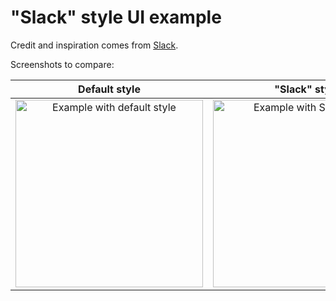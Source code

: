 # "Slack" style UI example

Credit and inspiration comes from [Slack](https://slack.com/).

Screenshots to compare:

| Default style | "Slack" style |
|:-------------:|:-------------:|
| <img src="https://raw.githubusercontent.com/joaocarmo/react-native-easy-chat/master/example-slack-message/example-default-style.png" alt="Example with default style" width="300"> | <img src="https://raw.githubusercontent.com/joaocarmo/react-native-easy-chat/master/example-slack-message/example-slack-style.png" alt="Example with Slack style" width="300"> |

